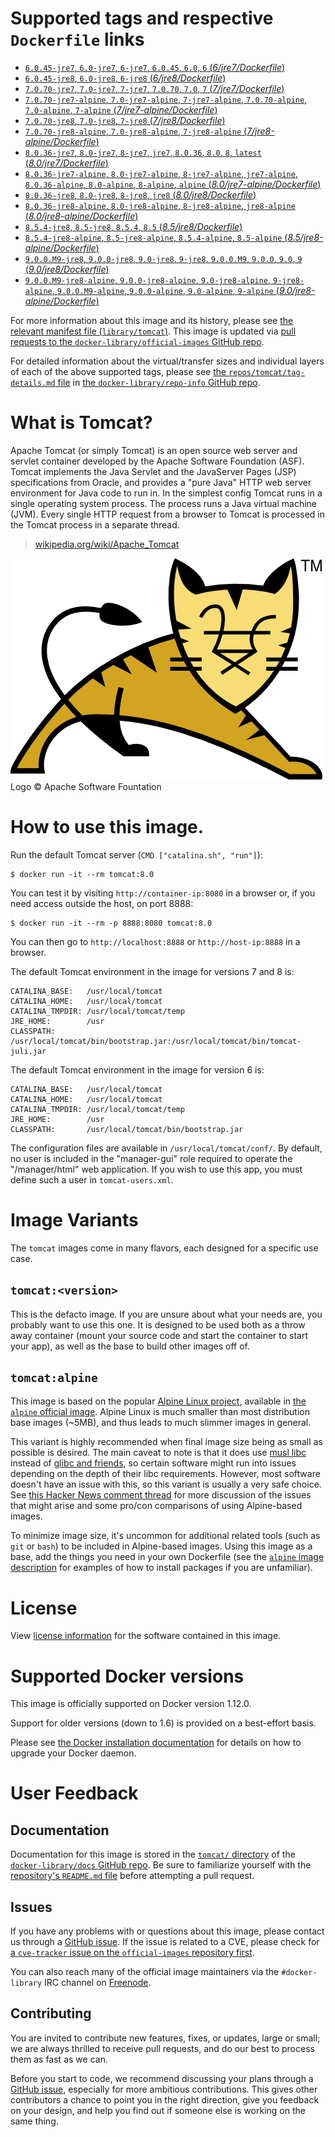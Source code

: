 # Supported tags and respective `Dockerfile` links

-	[`6.0.45-jre7`, `6.0-jre7`, `6-jre7`, `6.0.45`, `6.0`, `6` (*6/jre7/Dockerfile*)](https://github.com/docker-library/tomcat/blob/989f50ed5db788921a4954109b90362e2209295e/6/jre7/Dockerfile)
-	[`6.0.45-jre8`, `6.0-jre8`, `6-jre8` (*6/jre8/Dockerfile*)](https://github.com/docker-library/tomcat/blob/989f50ed5db788921a4954109b90362e2209295e/6/jre8/Dockerfile)
-	[`7.0.70-jre7`, `7.0-jre7`, `7-jre7`, `7.0.70`, `7.0`, `7` (*7/jre7/Dockerfile*)](https://github.com/docker-library/tomcat/blob/989f50ed5db788921a4954109b90362e2209295e/7/jre7/Dockerfile)
-	[`7.0.70-jre7-alpine`, `7.0-jre7-alpine`, `7-jre7-alpine`, `7.0.70-alpine`, `7.0-alpine`, `7-alpine` (*7/jre7-alpine/Dockerfile*)](https://github.com/docker-library/tomcat/blob/989f50ed5db788921a4954109b90362e2209295e/7/jre7-alpine/Dockerfile)
-	[`7.0.70-jre8`, `7.0-jre8`, `7-jre8` (*7/jre8/Dockerfile*)](https://github.com/docker-library/tomcat/blob/989f50ed5db788921a4954109b90362e2209295e/7/jre8/Dockerfile)
-	[`7.0.70-jre8-alpine`, `7.0-jre8-alpine`, `7-jre8-alpine` (*7/jre8-alpine/Dockerfile*)](https://github.com/docker-library/tomcat/blob/989f50ed5db788921a4954109b90362e2209295e/7/jre8-alpine/Dockerfile)
-	[`8.0.36-jre7`, `8.0-jre7`, `8-jre7`, `jre7`, `8.0.36`, `8.0`, `8`, `latest` (*8.0/jre7/Dockerfile*)](https://github.com/docker-library/tomcat/blob/989f50ed5db788921a4954109b90362e2209295e/8.0/jre7/Dockerfile)
-	[`8.0.36-jre7-alpine`, `8.0-jre7-alpine`, `8-jre7-alpine`, `jre7-alpine`, `8.0.36-alpine`, `8.0-alpine`, `8-alpine`, `alpine` (*8.0/jre7-alpine/Dockerfile*)](https://github.com/docker-library/tomcat/blob/989f50ed5db788921a4954109b90362e2209295e/8.0/jre7-alpine/Dockerfile)
-	[`8.0.36-jre8`, `8.0-jre8`, `8-jre8`, `jre8` (*8.0/jre8/Dockerfile*)](https://github.com/docker-library/tomcat/blob/989f50ed5db788921a4954109b90362e2209295e/8.0/jre8/Dockerfile)
-	[`8.0.36-jre8-alpine`, `8.0-jre8-alpine`, `8-jre8-alpine`, `jre8-alpine` (*8.0/jre8-alpine/Dockerfile*)](https://github.com/docker-library/tomcat/blob/989f50ed5db788921a4954109b90362e2209295e/8.0/jre8-alpine/Dockerfile)
-	[`8.5.4-jre8`, `8.5-jre8`, `8.5.4`, `8.5` (*8.5/jre8/Dockerfile*)](https://github.com/docker-library/tomcat/blob/989f50ed5db788921a4954109b90362e2209295e/8.5/jre8/Dockerfile)
-	[`8.5.4-jre8-alpine`, `8.5-jre8-alpine`, `8.5.4-alpine`, `8.5-alpine` (*8.5/jre8-alpine/Dockerfile*)](https://github.com/docker-library/tomcat/blob/989f50ed5db788921a4954109b90362e2209295e/8.5/jre8-alpine/Dockerfile)
-	[`9.0.0.M9-jre8`, `9.0.0-jre8`, `9.0-jre8`, `9-jre8`, `9.0.0.M9`, `9.0.0`, `9.0`, `9` (*9.0/jre8/Dockerfile*)](https://github.com/docker-library/tomcat/blob/989f50ed5db788921a4954109b90362e2209295e/9.0/jre8/Dockerfile)
-	[`9.0.0.M9-jre8-alpine`, `9.0.0-jre8-alpine`, `9.0-jre8-alpine`, `9-jre8-alpine`, `9.0.0.M9-alpine`, `9.0.0-alpine`, `9.0-alpine`, `9-alpine` (*9.0/jre8-alpine/Dockerfile*)](https://github.com/docker-library/tomcat/blob/989f50ed5db788921a4954109b90362e2209295e/9.0/jre8-alpine/Dockerfile)

For more information about this image and its history, please see [the relevant manifest file (`library/tomcat`)](https://github.com/docker-library/official-images/blob/master/library/tomcat). This image is updated via [pull requests to the `docker-library/official-images` GitHub repo](https://github.com/docker-library/official-images/pulls?q=label%3Alibrary%2Ftomcat).

For detailed information about the virtual/transfer sizes and individual layers of each of the above supported tags, please see [the `repos/tomcat/tag-details.md` file](https://github.com/docker-library/repo-info/blob/master/repos/tomcat/tag-details.md) in [the `docker-library/repo-info` GitHub repo](https://github.com/docker-library/repo-info).

# What is Tomcat?

Apache Tomcat (or simply Tomcat) is an open source web server and servlet container developed by the Apache Software Foundation (ASF). Tomcat implements the Java Servlet and the JavaServer Pages (JSP) specifications from Oracle, and provides a "pure Java" HTTP web server environment for Java code to run in. In the simplest config Tomcat runs in a single operating system process. The process runs a Java virtual machine (JVM). Every single HTTP request from a browser to Tomcat is processed in the Tomcat process in a separate thread.

> [wikipedia.org/wiki/Apache_Tomcat](https://en.wikipedia.org/wiki/Apache_Tomcat)

![logo](https://raw.githubusercontent.com/docker-library/docs/8e31eb93a02d504d0cfe1da435aa31b377fc627d/tomcat/logo.png)Logo &copy; Apache Software Fountation

# How to use this image.

Run the default Tomcat server (`CMD ["catalina.sh", "run"]`):

```console
$ docker run -it --rm tomcat:8.0
```

You can test it by visiting `http://container-ip:8080` in a browser or, if you need access outside the host, on port 8888:

```console
$ docker run -it --rm -p 8888:8080 tomcat:8.0
```

You can then go to `http://localhost:8888` or `http://host-ip:8888` in a browser.

The default Tomcat environment in the image for versions 7 and 8 is:

	CATALINA_BASE:   /usr/local/tomcat
	CATALINA_HOME:   /usr/local/tomcat
	CATALINA_TMPDIR: /usr/local/tomcat/temp
	JRE_HOME:        /usr
	CLASSPATH:       /usr/local/tomcat/bin/bootstrap.jar:/usr/local/tomcat/bin/tomcat-juli.jar

The default Tomcat environment in the image for version 6 is:

	CATALINA_BASE:   /usr/local/tomcat
	CATALINA_HOME:   /usr/local/tomcat
	CATALINA_TMPDIR: /usr/local/tomcat/temp
	JRE_HOME:        /usr
	CLASSPATH:       /usr/local/tomcat/bin/bootstrap.jar

The configuration files are available in `/usr/local/tomcat/conf/`. By default, no user is included in the "manager-gui" role required to operate the "/manager/html" web application. If you wish to use this app, you must define such a user in `tomcat-users.xml`.

# Image Variants

The `tomcat` images come in many flavors, each designed for a specific use case.

## `tomcat:<version>`

This is the defacto image. If you are unsure about what your needs are, you probably want to use this one. It is designed to be used both as a throw away container (mount your source code and start the container to start your app), as well as the base to build other images off of.

## `tomcat:alpine`

This image is based on the popular [Alpine Linux project](http://alpinelinux.org), available in [the `alpine` official image](https://hub.docker.com/_/alpine). Alpine Linux is much smaller than most distribution base images (~5MB), and thus leads to much slimmer images in general.

This variant is highly recommended when final image size being as small as possible is desired. The main caveat to note is that it does use [musl libc](http://www.musl-libc.org) instead of [glibc and friends](http://www.etalabs.net/compare_libcs.html), so certain software might run into issues depending on the depth of their libc requirements. However, most software doesn't have an issue with this, so this variant is usually a very safe choice. See [this Hacker News comment thread](https://news.ycombinator.com/item?id=10782897) for more discussion of the issues that might arise and some pro/con comparisons of using Alpine-based images.

To minimize image size, it's uncommon for additional related tools (such as `git` or `bash`) to be included in Alpine-based images. Using this image as a base, add the things you need in your own Dockerfile (see the [`alpine` image description](https://hub.docker.com/_/alpine/) for examples of how to install packages if you are unfamiliar).

# License

View [license information](https://www.apache.org/licenses/LICENSE-2.0) for the software contained in this image.

# Supported Docker versions

This image is officially supported on Docker version 1.12.0.

Support for older versions (down to 1.6) is provided on a best-effort basis.

Please see [the Docker installation documentation](https://docs.docker.com/installation/) for details on how to upgrade your Docker daemon.

# User Feedback

## Documentation

Documentation for this image is stored in the [`tomcat/` directory](https://github.com/docker-library/docs/tree/master/tomcat) of the [`docker-library/docs` GitHub repo](https://github.com/docker-library/docs). Be sure to familiarize yourself with the [repository's `README.md` file](https://github.com/docker-library/docs/blob/master/README.md) before attempting a pull request.

## Issues

If you have any problems with or questions about this image, please contact us through a [GitHub issue](https://github.com/docker-library/tomcat/issues). If the issue is related to a CVE, please check for [a `cve-tracker` issue on the `official-images` repository first](https://github.com/docker-library/official-images/issues?q=label%3Acve-tracker).

You can also reach many of the official image maintainers via the `#docker-library` IRC channel on [Freenode](https://freenode.net).

## Contributing

You are invited to contribute new features, fixes, or updates, large or small; we are always thrilled to receive pull requests, and do our best to process them as fast as we can.

Before you start to code, we recommend discussing your plans through a [GitHub issue](https://github.com/docker-library/tomcat/issues), especially for more ambitious contributions. This gives other contributors a chance to point you in the right direction, give you feedback on your design, and help you find out if someone else is working on the same thing.
